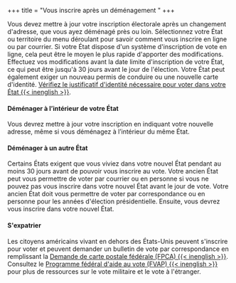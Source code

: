 +++
title = "Vous inscrire après un déménagement "
+++

Vous devez mettre à jour votre inscription électorale après un changement d'adresse, que vous ayez déménagé près ou loin. Sélectionnez votre État ou territoire du menu déroulant pour savoir comment vous inscrire en ligne ou par courrier. Si votre État dispose d'un système d'inscription de vote en ligne, cela peut être le moyen le plus rapide d'apporter des modifications. Effectuez vos modifications avant la date limite d'inscription de votre État, ce qui peut être jusqu'à 30 jours avant le jour de l'élection. Votre État peut également exiger un nouveau permis de conduire ou une nouvelle carte d'identité. [Vérifiez le justificatif d'identité nécessaire pour voter dans votre État {{< inenglish >}}](https://www.ncsl.org/research/elections-and-campaigns/voter-id.aspx#Laws%20in%20Effect).

#### Déménager à l’intérieur de votre État

Vous devrez mettre à jour votre inscription en indiquant votre nouvelle adresse, même si vous déménagez à l’intérieur du même État.

#### Déménager à un autre État

Certains États exigent que vous viviez dans votre nouvel État pendant au moins 30 jours avant de pouvoir vous inscrire au vote. Votre ancien État peut vous permettre de voter par courrier ou en personne si vous ne pouvez pas vous inscrire dans votre nouvel État avant le jour de vote. Votre ancien État doit vous permettre de voter par correspondance ou en personne pour les années d'élection présidentielle. Ensuite, vous devrez vous inscrire dans votre nouvel État.

#### S'expatrier

Les citoyens américains vivant en dehors des États-Unis peuvent s'inscrire pour voter et peuvent demander un bulletin de vote par correspondance en remplissant la [Demande de carte postale fédérale (FPCA) {{< inenglish >}}](https://www.fvap.gov/eo/overview/materials/forms). Consultez le [Programme fédéral d'aide au vote (FVAP) {{< inenglish >}}](https://www.fvap.gov/) pour plus de ressources sur le vote militaire et le vote à l'étranger.
